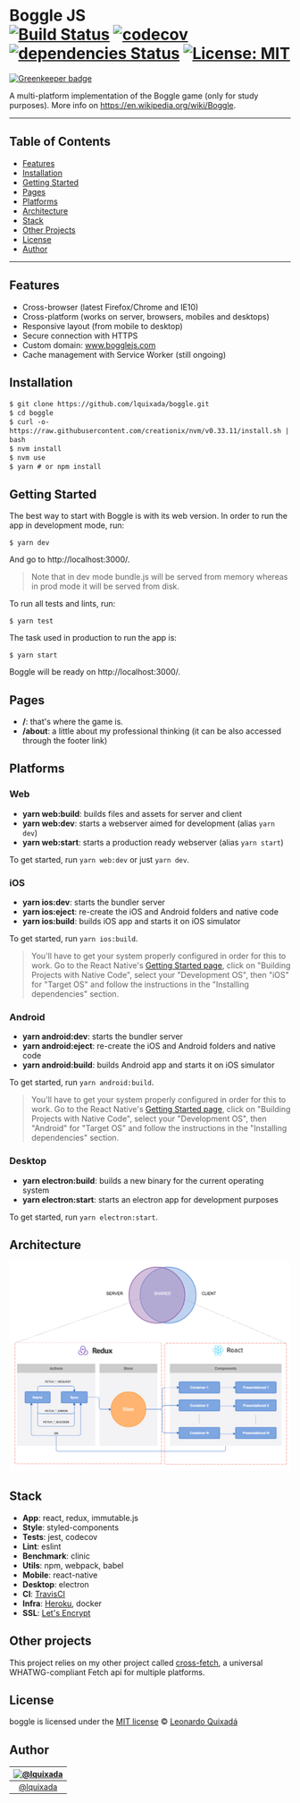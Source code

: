 Boggle JS<br>
[![Build Status](https://travis-ci.org/lquixada/boggle.svg?branch=master)](https://travis-ci.org/lquixada/boggle)
[![codecov](https://codecov.io/gh/lquixada/boggle/branch/master/graph/badge.svg)](https://codecov.io/gh/lquixada/boggle)
[![dependencies Status](https://david-dm.org/lquixada/boggle/status.svg)](https://david-dm.org/lquixada/boggle)
[![License: MIT](https://img.shields.io/badge/License-MIT-blue.svg)](https://opensource.org/licenses/MIT)
================

[![Greenkeeper badge](https://badges.greenkeeper.io/lquixada/boggle.svg)](https://greenkeeper.io/)

A multi-platform implementation of the Boggle game (only for study purposes). More info on https://en.wikipedia.org/wiki/Boggle.

* * *

## Table of Contents

-   [Features](#features)
-   [Installation](#installation)
-   [Getting Started](#getting-started)
-   [Pages](#pages)
-   [Platforms](#platforms)
-   [Architecture](#architecture)
-   [Stack](#stack)
-   [Other Projects](#other-projects)
-   [License](#license)
-   [Author](#author)

* * *

## Features

* Cross-browser (latest Firefox/Chrome and IE10)
* Cross-platform (works on server, browsers, mobiles and desktops)
* Responsive layout (from mobile to desktop)
* Secure connection with HTTPS
* Custom domain: www.bogglejs.com
* Cache management with Service Worker (still ongoing)


## Installation

```
$ git clone https://github.com/lquixada/boggle.git
$ cd boggle
$ curl -o- https://raw.githubusercontent.com/creationix/nvm/v0.33.11/install.sh | bash
$ nvm install
$ nvm use
$ yarn # or npm install
```


## Getting Started

The best way to start with Boggle is with its web version. In order to run the app in development mode, run:

```
$ yarn dev
```

And go to http://localhost:3000/.

> Note that in dev mode bundle.js will be served from memory whereas in prod mode it will be served from disk.

To run all tests and lints, run:

```
$ yarn test
```

The task used in production to run the app is:

```
$ yarn start
```

Boggle will be ready on http://localhost:3000/.


## Pages

* **/**: that's where the game is.
* **/about**: a little about my professional thinking (it can be also accessed through the footer link)


## Platforms

### Web

* **yarn web:build**: builds files and assets for server and client
* **yarn web:dev**: starts a webserver aimed for development (alias `yarn dev`)
* **yarn web:start**: starts a production ready webserver (alias `yarn start`)

To get started, run `yarn web:dev` or just `yarn dev`.


### iOS

* **yarn ios:dev**: starts the bundler server
* **yarn ios:eject**: re-create the iOS and Android folders and native code
* **yarn ios:build**: builds iOS app and starts it on iOS simulator

To get started, run `yarn ios:build`.

> You'll have to get your system properly configured in order for this to work. Go to the React Native's [Getting Started page](https://facebook.github.io/react-native/docs/getting-started.html), click on "Building Projects with Native Code", select your "Development OS", then "iOS" for "Target OS" and follow the instructions in the "Installing dependencies" section.


### Android

* **yarn android:dev**: starts the bundler server
* **yarn android:eject**: re-create the iOS and Android folders and native code
* **yarn android:build**: builds Android app and starts it on iOS simulator

To get started, run `yarn android:build`.

> You'll have to get your system properly configured in order for this to work. Go to the React Native's [Getting Started page](https://facebook.github.io/react-native/docs/getting-started.html), click on "Building Projects with Native Code", select your "Development OS", then "Android" for "Target OS" and follow the instructions in the "Installing dependencies" section.


### Desktop

* **yarn electron:build**: builds a new binary for the current operating system
* **yarn electron:start**: starts an electron app for development purposes

To get started, run `yarn electron:start`.


## Architecture

![Architecture](./flowchart.png)


## Stack

* **App**: react, redux, immutable.js
* **Style**: styled-components
* **Tests**: jest, codecov
* **Lint**: eslint
* **Benchmark**: clinic
* **Utils**: npm, webpack, babel
* **Mobile**: react-native
* **Desktop**: electron
* **CI**: [TravisCI](https://travis-ci.org/lquixada/boggle)
* **Infra**: [Heroku](https://bogglejs.herokuapp.com/), docker
* **SSL**: [Let's Encrypt](https://letsencrypt.org/)


## Other projects

This project relies on my other project called [cross-fetch](https://github.com/lquixada/cross-fetch), a universal WHATWG-compliant Fetch api for multiple platforms.


## License

boggle is licensed under the [MIT license](https://github.com/lquixada/boggle/blob/master/LICENSE) © [Leonardo Quixadá](https://twitter.com/lquixada/)


## Author

|[![@lquixada](https://avatars0.githubusercontent.com/u/195494?v=4&s=96)](https://github.com/lquixada)|
|:---:|
|[@lquixada](http://www.github.com/lquixada)|
